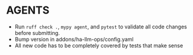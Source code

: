 # AGENTS

- Run `ruff check .`, `mypy agent`, and `pytest` to validate all code changes before submitting.
- Bump version in addons/ha-llm-ops/config.yaml
- All new code has to be completely covered by tests that make sense
